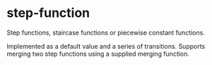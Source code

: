# step-function
Step functions, staircase functions or piecewise constant functions.

Implemented as a default value and a series of transitions. Supports
merging two step functions using a supplied merging function.
